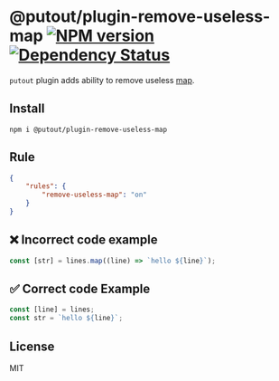 # @putout/plugin-remove-useless-map [![NPM version][NPMIMGURL]][NPMURL] [![Dependency Status][DependencyStatusIMGURL]][DependencyStatusURL]

[NPMIMGURL]: https://img.shields.io/npm/v/@putout/plugin-remove-useless-map.svg?style=flat&longCache=true
[NPMURL]: https://npmjs.org/package/@putout/plugin-remove-useless-map"npm"
[DependencyStatusURL]: https://david-dm.org/coderaiser/putout?path=packages/plugin-remove-useless-map
[DependencyStatusIMGURL]: https://david-dm.org/coderaiser/putout.svg?path=packages/plugin-remove-useless-map

`putout` plugin adds ability to remove useless [map](https://developer.mozilla.org/en-US/docs/Web/JavaScript/Reference/Global_Objects/Array/map).

## Install

```
npm i @putout/plugin-remove-useless-map
```

## Rule

```json
{
    "rules": {
        "remove-useless-map": "on"
    }
}
```

## ❌ Incorrect code example

```js
const [str] = lines.map((line) => `hello ${line}`);
```

## ✅ Correct code Example

```js
const [line] = lines;
const str = `hello ${line}`;
```

## License

MIT
